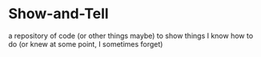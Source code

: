 # Show-and-Tell
a repository of code (or other things maybe) to show things I know how to do (or knew at some point, I sometimes forget)

